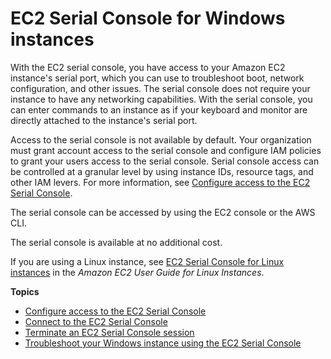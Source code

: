 # EC2 Serial Console for Windows instances<a name="ec2-serial-console"></a>

With the EC2 serial console, you have access to your Amazon EC2 instance's serial port, which you can use to troubleshoot boot, network configuration, and other issues\. The serial console does not require your instance to have any networking capabilities\. With the serial console, you can enter commands to an instance as if your keyboard and monitor are directly attached to the instance's serial port\.

Access to the serial console is not available by default\. Your organization must grant account access to the serial console and configure IAM policies to grant your users access to the serial console\. Serial console access can be controlled at a granular level by using instance IDs, resource tags, and other IAM levers\. For more information, see [Configure access to the EC2 Serial Console](configure-access-to-serial-console.md)\.

The serial console can be accessed by using the EC2 console or the AWS CLI\.

The serial console is available at no additional cost\.

If you are using a Linux instance, see [EC2 Serial Console for Linux instances](https://docs.aws.amazon.com/AWSEC2/latest/UserGuide/ec2-serial-console.html) in the *Amazon EC2 User Guide for Linux Instances*\.

**Topics**
+ [Configure access to the EC2 Serial Console](configure-access-to-serial-console.md)
+ [Connect to the EC2 Serial Console](connect-to-serial-console.md)
+ [Terminate an EC2 Serial Console session](terminate-serial-console-session.title.md)
+ [Troubleshoot your Windows instance using the EC2 Serial Console](troubleshoot-using-serial-console.md)